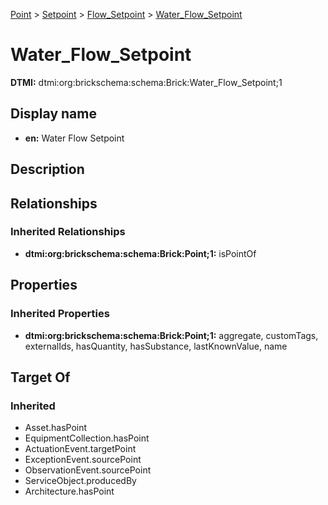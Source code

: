 [Point](../../../Point.md) > [Setpoint](../../Setpoint.md) > [Flow_Setpoint](../Flow_Setpoint.md) > [Water_Flow_Setpoint](.)
# Water_Flow_Setpoint
**DTMI:** dtmi:org:brickschema:schema:Brick:Water_Flow_Setpoint;1
## Display name
- **en:** Water Flow Setpoint
## Description
## Relationships
### Inherited Relationships
* **dtmi:org:brickschema:schema:Brick:Point;1:** isPointOf
## Properties
### Inherited Properties
* **dtmi:org:brickschema:schema:Brick:Point;1:** aggregate, customTags, externalIds, hasQuantity, hasSubstance, lastKnownValue, name
## Target Of
### Inherited
* Asset.hasPoint
* EquipmentCollection.hasPoint
* ActuationEvent.targetPoint
* ExceptionEvent.sourcePoint
* ObservationEvent.sourcePoint
* ServiceObject.producedBy
* Architecture.hasPoint
